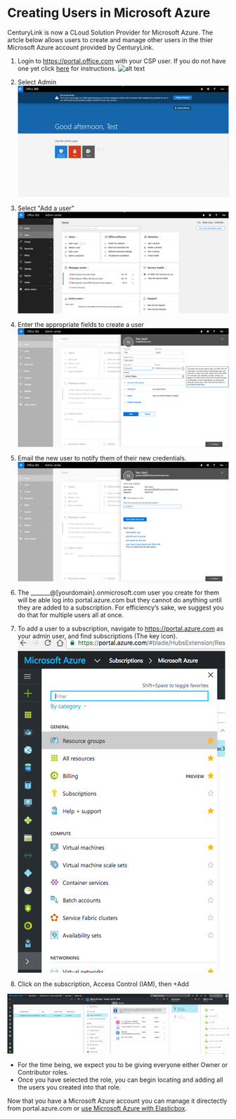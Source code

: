 

# Creating Users in Microsoft Azure
CenturyLink is now a CLoud Solution Provider for Microsoft Azure. The artcle below allows users to create and manage other users in the thier Microsoft Azure account provided by CenturyLink. 

1. Login to https://portal.office.com with your CSP user. If you do not have one yet click [here](https://github.com/amwatson1s/kb/blob/master/kb_for_new/new_accounts.md) for instructions.
![alt text](https://github.com/amwatson1s/kb/blob/master/kb_for_users/user.png?raw=true "Logo Title Text 1")


1. Select Admin 
![alt text](https://github.com/amwatson1s/kb/blob/master/kb_for_users/user2.png?raw=true)


1. Select "Add a user"
![alt text](https://github.com/amwatson1s/kb/blob/master/kb_for_users/user3.png?raw=true)


1. Enter the appropriate fields to create a user
![alt text](https://github.com/amwatson1s/kb/blob/master/kb_for_users/user4.png?raw=true)


1. Email the new user to notify them of their new credentials.
![alt text](https://github.com/amwatson1s/kb/blob/master/kb_for_users/user5.png?raw=true)


1. The _______@[yourdomain}.onmicrosoft.com user you create for them will be able log into portal.azure.com but they cannot do anything until they are added to a subscription. For efficiency’s sake, we suggest you do that for multiple users all at once.


1. To add a user to a subscription, navigate to https://portal.azure.com as your admin user, and find subscriptions (The key icon).
![alt text](https://github.com/amwatson1s/kb/blob/master/kb_for_users/AccessControl1.png?raw=true)


1. Click on the subscription, Access Control (IAM), then +Add 

![alt text](https://github.com/amwatson1s/kb/blob/master/kb_for_users/AccessControl2.png?raw=true)

* For the time being, we expect you to be giving everyone either Owner or Contributor roles.
* Once you have selected the role, you can begin locating and adding all the users you created into that role. 

Now that you have a Microsoft Azure account you can manage it directectly from portal.azure.com or [use Microsoft Azure with Elasticbox](https://github.com/amwatson1s/kb/blob/master/kb_for_elasticbox/KB%20for%20Azure%20CSP%20and%20Elasticbox.md).




